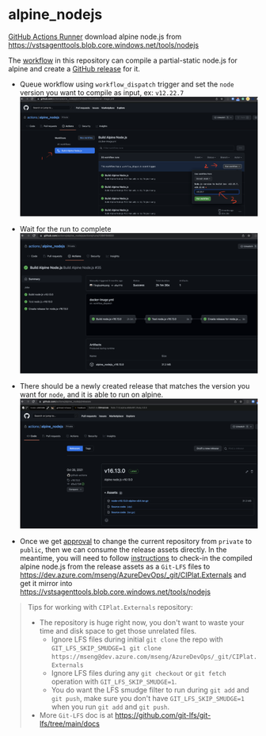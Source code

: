 # alpine_nodejs

[GitHub Actions Runner](https://github.com/actions/runner/blob/main/src/Misc/externals.sh) download alpine node.js from https://vstsagenttools.blob.core.windows.net/tools/nodejs

The [workflow](https://github.com/TingluoHuang/alpine_nodejs/actions/workflows/docker-image.yml) in this repository can compile a partial-static node.js for alpine and create a [GitHub release](https://github.com/TingluoHuang/alpine_nodejs/releases) for it.

- Queue workflow using `workflow_dispatch` trigger and set the `node` version you want to compile as input, ex: `v12.22.7`
![queue workflow](./res/queueWorkflow.png)

- Wait for the run to complete
![succeed run](./res/succeedRun.png)

- There should be a newly created release that matches the version you want for `node`, and it is able to run on alpine.
![new release](./res/createdRelease.png)

- Once we get [approval](https://github.com/github/open-source-releases/issues/205) to change the current repository from `private` to `public`, then we can consume the release assets directly. In the meantime, you will need to follow [instructions](https://dev.azure.com/mseng/AzureDevOps/_wiki/wikis/AzureDevOps.wiki/4037/How-to-upload-resource-to-vstsagenttools.blob.core.windows.net) to check-in the compiled alpine node.js from the release assets as a `Git-LFS` files to https://dev.azure.com/mseng/AzureDevOps/_git/CIPlat.Externals and get it mirror into https://vstsagenttools.blob.core.windows.net/tools/nodejs
> Tips for working with `CIPlat.Externals` repository:  
> - The repository is huge right now, you don't want to waste your time and disk space to get those unrelated files.
>   - Ignore LFS files during initial `git clone` the repo with `GIT_LFS_SKIP_SMUDGE=1 git clone https://mseng@dev.azure.com/mseng/AzureDevOps/_git/CIPlat.Externals`
>   - Ignore LFS files during any `git checkout` or `git fetch` operation with `GIT_LFS_SKIP_SMUDGE=1`.
>   - You do want the LFS smudge filter to run during `git add` and `git push`, make sure you don't have `GIT_LFS_SKIP_SMUDGE=1` when you run `git add` and `git push`.
> - More `Git-LFS` doc is at https://github.com/git-lfs/git-lfs/tree/main/docs
